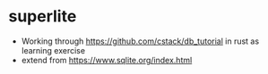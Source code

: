 # superlite
- Working through https://github.com/cstack/db_tutorial in rust as learning exercise
- extend from https://www.sqlite.org/index.html

